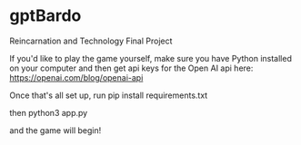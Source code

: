 # gptBardo
Reincarnation and Technology Final Project

If you'd like to play the game yourself, make sure you have Python installed on your computer and then get api keys for the Open AI api here:
https://openai.com/blog/openai-api

Once that's all set up, run 
  pip install requirements.txt

then
  python3 app.py

and the game will begin!
